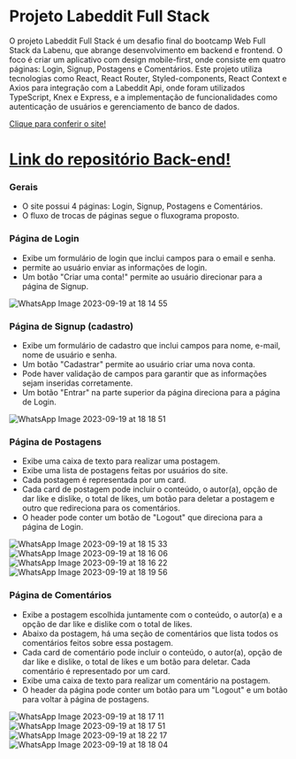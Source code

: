 # Projeto Labeddit Full Stack

O projeto Labeddit Full Stack é um desafio final do bootcamp Web Full Stack da Labenu, que abrange desenvolvimento em backend e frontend. O foco é criar um aplicativo com design mobile-first, onde consiste em quatro páginas: Login, Signup, Postagens e Comentários. Este projeto utiliza tecnologias como React, React Router, Styled-components, React Context e Axios para integração com a Labeddit Api, onde foram utilizados TypeScript, Knex e Express, e a implementação de funcionalidades como autenticação de usuários e gerenciamento de banco de dados.

[Clique para conferir o site!](https://projeto-labeddit-micaeli.surge.sh/)

# [Link do repositório Back-end!](https://github.com/micaeli-takara/projeto-labeddit-backend)

### Gerais

- O site possui 4 páginas: Login, Signup, Postagens e Comentários.
- O fluxo de trocas de páginas segue o fluxograma proposto.

### Página de Login

- Exibe um formulário de login que inclui campos para o email e senha.
-  permite ao usuário enviar as informações de login.
- Um botão "Criar uma conta!" permite ao usuário direcionar para a página de Signup.

![WhatsApp Image 2023-09-19 at 18 14 55](https://github.com/micaeli-takara/projeto-labeddit-frontend/assets/127133387/35e42563-71fa-44df-ba7b-00e3bfd981bc)

### Página de Signup (cadastro)

- Exibe um formulário de cadastro que inclui campos para nome, e-mail, nome de usuário e senha.
- Um botão "Cadastrar" permite ao usuário criar uma nova conta.
- Pode haver validação de campos para garantir que as informações sejam inseridas corretamente.
- Um botão "Entrar" na parte superior da página direciona para a página de Login.
  
![WhatsApp Image 2023-09-19 at 18 18 51](https://github.com/micaeli-takara/projeto-labeddit-frontend/assets/127133387/7c96a20a-7c77-455a-a764-b8e535b6a244)

### Página de Postagens

- Exibe uma caixa de texto para realizar uma postagem.
- Exibe uma lista de postagens feitas por usuários do site.
- Cada postagem é representada por um card.
- Cada card de postagem pode incluir o conteúdo, o autor(a), opção de dar like e dislike, o total de likes, um botão para deletar a postagem e outro que redireciona para os comentários.
- O header pode conter um botão de "Logout" que direciona para a página de Login.

![WhatsApp Image 2023-09-19 at 18 15 33](https://github.com/micaeli-takara/projeto-labeddit-frontend/assets/127133387/2e08caf7-d4c4-48c4-b550-5d71585cc3f4)
![WhatsApp Image 2023-09-19 at 18 16 06](https://github.com/micaeli-takara/projeto-labeddit-frontend/assets/127133387/b7e78586-a425-41bc-a980-31e9fd0aafdc)
![WhatsApp Image 2023-09-19 at 18 16 22](https://github.com/micaeli-takara/projeto-labeddit-frontend/assets/127133387/43dd6eea-3a82-45b4-92f6-751b0d4d1f00)
![WhatsApp Image 2023-09-19 at 18 19 56](https://github.com/micaeli-takara/projeto-labeddit-frontend/assets/127133387/cdd32be1-5d26-47b6-9c49-1ca1fe0989ac)


### Página de Comentários

- Exibe a postagem escolhida juntamente com o conteúdo, o autor(a) e a opção de dar like e dislike com o total de likes.
- Abaixo da postagem, há uma seção de comentários que lista todos os comentários feitos sobre essa postagem.
- Cada card de comentário pode incluir o conteúdo, o autor(a), opção de dar like e dislike, o total de likes e um botão para deletar.
Cada comentário é representado por um card.
- Exibe uma caixa de texto para realizar um comentário na postagem.
- O header da página pode conter um botão para um "Logout" e um botão para voltar à página de postagens.

![WhatsApp Image 2023-09-19 at 18 17 11](https://github.com/micaeli-takara/projeto-labeddit-frontend/assets/127133387/eb942c8c-c9f7-4656-8137-fb27fe99c4e4)
![WhatsApp Image 2023-09-19 at 18 17 51](https://github.com/micaeli-takara/projeto-labeddit-frontend/assets/127133387/0b6ccf9a-e640-4387-8c8e-8f33fac77bd6)
![WhatsApp Image 2023-09-19 at 18 22 17](https://github.com/micaeli-takara/projeto-labeddit-frontend/assets/127133387/70a32389-aaab-47b0-9e32-88e26c2c7948)
![WhatsApp Image 2023-09-19 at 18 18 04](https://github.com/micaeli-takara/projeto-labeddit-frontend/assets/127133387/8cd32c59-381c-4e65-9b47-a3cfe6ebc5cb)
